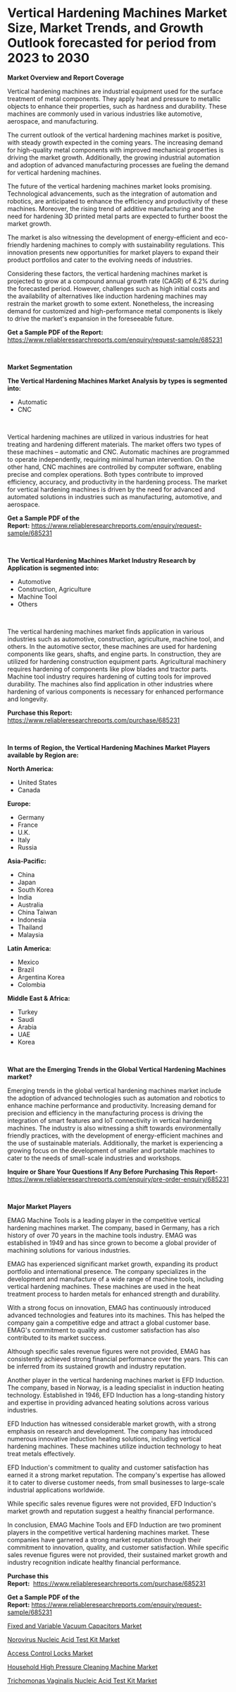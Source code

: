 <p><h1>Vertical Hardening Machines Market Size, Market Trends, and Growth Outlook forecasted for period from 2023 to 2030</h1></p><p><strong>Market Overview and Report Coverage</strong></p>
<p><p>Vertical hardening machines are industrial equipment used for the surface treatment of metal components. They apply heat and pressure to metallic objects to enhance their properties, such as hardness and durability. These machines are commonly used in various industries like automotive, aerospace, and manufacturing.</p><p>The current outlook of the vertical hardening machines market is positive, with steady growth expected in the coming years. The increasing demand for high-quality metal components with improved mechanical properties is driving the market growth. Additionally, the growing industrial automation and adoption of advanced manufacturing processes are fueling the demand for vertical hardening machines.</p><p>The future of the vertical hardening machines market looks promising. Technological advancements, such as the integration of automation and robotics, are anticipated to enhance the efficiency and productivity of these machines. Moreover, the rising trend of additive manufacturing and the need for hardening 3D printed metal parts are expected to further boost the market growth.</p><p>The market is also witnessing the development of energy-efficient and eco-friendly hardening machines to comply with sustainability regulations. This innovation presents new opportunities for market players to expand their product portfolios and cater to the evolving needs of industries.</p><p>Considering these factors, the vertical hardening machines market is projected to grow at a compound annual growth rate (CAGR) of 6.2% during the forecasted period. However, challenges such as high initial costs and the availability of alternatives like induction hardening machines may restrain the market growth to some extent. Nonetheless, the increasing demand for customized and high-performance metal components is likely to drive the market's expansion in the foreseeable future.</p></p>
<p><strong>Get a Sample PDF of the Report:</strong> <a href="https://www.reliableresearchreports.com/enquiry/request-sample/685231">https://www.reliableresearchreports.com/enquiry/request-sample/685231</a></p>
<p>&nbsp;</p>
<p><strong>Market Segmentation</strong></p>
<p><strong>The Vertical Hardening Machines Market Analysis by types is segmented into:</strong></p>
<p><ul><li>Automatic</li><li>CNC</li></ul></p>
<p>&nbsp;</p>
<p><p>Vertical hardening machines are utilized in various industries for heat treating and hardening different materials. The market offers two types of these machines – automatic and CNC. Automatic machines are programmed to operate independently, requiring minimal human intervention. On the other hand, CNC machines are controlled by computer software, enabling precise and complex operations. Both types contribute to improved efficiency, accuracy, and productivity in the hardening process. The market for vertical hardening machines is driven by the need for advanced and automated solutions in industries such as manufacturing, automotive, and aerospace.</p></p>
<p><strong>Get a Sample PDF of the Report:</strong>&nbsp;<a href="https://www.reliableresearchreports.com/enquiry/request-sample/685231">https://www.reliableresearchreports.com/enquiry/request-sample/685231</a></p>
<p>&nbsp;</p>
<p><strong>The Vertical Hardening Machines Market Industry Research by Application is segmented into:</strong></p>
<p><ul><li>Automotive</li><li>Construction, Agriculture</li><li>Machine Tool</li><li>Others</li></ul></p>
<p>&nbsp;</p>
<p><p>The vertical hardening machines market finds application in various industries such as automotive, construction, agriculture, machine tool, and others. In the automotive sector, these machines are used for hardening components like gears, shafts, and engine parts. In construction, they are utilized for hardening construction equipment parts. Agricultural machinery requires hardening of components like plow blades and tractor parts. Machine tool industry requires hardening of cutting tools for improved durability. The machines also find application in other industries where hardening of various components is necessary for enhanced performance and longevity.</p></p>
<p><strong>Purchase this Report:</strong>&nbsp; <a href="https://www.reliableresearchreports.com/purchase/685231">https://www.reliableresearchreports.com/purchase/685231</a></p>
<p>&nbsp;</p>
<p><strong>In terms of Region, the Vertical Hardening Machines Market Players available by Region are:</strong></p>
<p>
    <p> <strong> North America: </strong>
        <ul>
            <li>United States</li>
            <li>Canada</li>
        </ul>
        </p> 
    <p> <strong> Europe: </strong>
        <ul>
            <li>Germany</li>
            <li>France</li>
            <li>U.K.</li>
            <li>Italy</li>
            <li>Russia</li>
        </ul>
        </p> 
    <p> <strong> Asia-Pacific: </strong>
        <ul>
            <li>China</li>
            <li>Japan</li>
            <li>South Korea</li>
            <li>India</li>
            <li>Australia</li>
            <li>China Taiwan</li>
            <li>Indonesia</li>
            <li>Thailand</li>
            <li>Malaysia</li>
        </ul>
        </p> 
    <p> <strong> Latin America: </strong>
        <ul>
            <li>Mexico</li>
            <li>Brazil</li>
            <li>Argentina Korea</li>
            <li>Colombia</li>
        </ul>
        </p> 
    <p> <strong> Middle East & Africa: </strong>
        <ul>
            <li>Turkey</li>
            <li>Saudi</li>
            <li>Arabia</li>
            <li>UAE</li>
            <li>Korea</li>
        </ul>
    </p>
    </p>
<p>&nbsp;</p>
<p><strong>What are the Emerging Trends in the Global Vertical Hardening Machines market?</strong></p>
<p><p>Emerging trends in the global vertical hardening machines market include the adoption of advanced technologies such as automation and robotics to enhance machine performance and productivity. Increasing demand for precision and efficiency in the manufacturing process is driving the integration of smart features and IoT connectivity in vertical hardening machines. The industry is also witnessing a shift towards environmentally friendly practices, with the development of energy-efficient machines and the use of sustainable materials. Additionally, the market is experiencing a growing focus on the development of smaller and portable machines to cater to the needs of small-scale industries and workshops.</p></p>
<p><strong>Inquire or Share Your Questions If Any Before Purchasing This Report</strong>- <a href="https://www.reliableresearchreports.com/enquiry/pre-order-enquiry/685231">https://www.reliableresearchreports.com/enquiry/pre-order-enquiry/685231</a></p>
<p>&nbsp;</p>
<p><strong>Major Market Players</strong></p>
<p><p>EMAG Machine Tools is a leading player in the competitive vertical hardening machines market. The company, based in Germany, has a rich history of over 70 years in the machine tools industry. EMAG was established in 1949 and has since grown to become a global provider of machining solutions for various industries.</p><p>EMAG has experienced significant market growth, expanding its product portfolio and international presence. The company specializes in the development and manufacture of a wide range of machine tools, including vertical hardening machines. These machines are used in the heat treatment process to harden metals for enhanced strength and durability.</p><p>With a strong focus on innovation, EMAG has continuously introduced advanced technologies and features into its machines. This has helped the company gain a competitive edge and attract a global customer base. EMAG's commitment to quality and customer satisfaction has also contributed to its market success.</p><p>Although specific sales revenue figures were not provided, EMAG has consistently achieved strong financial performance over the years. This can be inferred from its sustained growth and industry reputation.</p><p>Another player in the vertical hardening machines market is EFD Induction. The company, based in Norway, is a leading specialist in induction heating technology. Established in 1946, EFD Induction has a long-standing history and expertise in providing advanced heating solutions across various industries.</p><p>EFD Induction has witnessed considerable market growth, with a strong emphasis on research and development. The company has introduced numerous innovative induction heating solutions, including vertical hardening machines. These machines utilize induction technology to heat treat metals effectively.</p><p>EFD Induction's commitment to quality and customer satisfaction has earned it a strong market reputation. The company's expertise has allowed it to cater to diverse customer needs, from small businesses to large-scale industrial applications worldwide.</p><p>While specific sales revenue figures were not provided, EFD Induction's market growth and reputation suggest a healthy financial performance.</p><p>In conclusion, EMAG Machine Tools and EFD Induction are two prominent players in the competitive vertical hardening machines market. These companies have garnered a strong market reputation through their commitment to innovation, quality, and customer satisfaction. While specific sales revenue figures were not provided, their sustained market growth and industry recognition indicate healthy financial performance.</p></p>
<p><strong>Purchase this Report:</strong>&nbsp;&nbsp;<a href="https://www.reliableresearchreports.com/purchase/685231">https://www.reliableresearchreports.com/purchase/685231</a></p>
<p></p>
<p><strong>Get a Sample PDF of the Report:</strong>&nbsp;<a href="https://www.reliableresearchreports.com/enquiry/request-sample/685231">https://www.reliableresearchreports.com/enquiry/request-sample/685231</a></p>
<p><p><a href="https://medium.com/@damionrunte/fixed-and-variable-vacuum-capacitors-market-furnishes-information-on-market-share-market-trends-8a9b29149b4d">Fixed and Variable Vacuum Capacitors Market</a></p><p><a href="https://www.linkedin.com/pulse/norovirus-nucleic-acid-test-kit-market-research-report-unlocks/">Norovirus Nucleic Acid Test Kit Market</a></p><p><a href="https://medium.com/@geoanderson1978/access-control-locks-market-analysis-its-cagr-market-segmentation-and-global-industry-overview-04a7917d3ed1">Access Control Locks Market</a></p><p><a href="https://www.linkedin.com/pulse/household-high-pressure-cleaning-machine-market-size-share/">Household High Pressure Cleaning Machine Market</a></p><p><a href="https://www.linkedin.com/pulse/trichomonas-vaginalis-nucleic-acid-test-kit-market-size/">Trichomonas Vaginalis Nucleic Acid Test Kit Market</a></p></p>